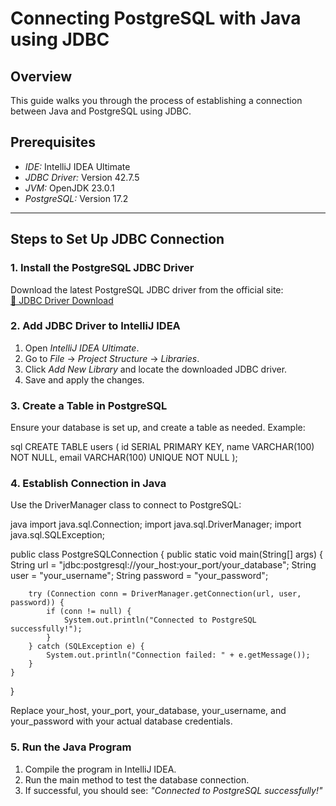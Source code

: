 # Connecting PostgreSQL with Java using JDBC

## Overview
This guide walks you through the process of establishing a connection between Java and PostgreSQL using JDBC.

## Prerequisites
- *IDE:* IntelliJ IDEA Ultimate  
- *JDBC Driver:* Version 42.7.5  
- *JVM:* OpenJDK 23.0.1  
- *PostgreSQL:* Version 17.2  

---

## Steps to Set Up JDBC Connection

### 1. Install the PostgreSQL JDBC Driver
Download the latest PostgreSQL JDBC driver from the official site:  
[🔗 JDBC Driver Download](https://jdbc.postgresql.org/download/)

### 2. Add JDBC Driver to IntelliJ IDEA
1. Open *IntelliJ IDEA Ultimate*.
2. Go to *File* → *Project Structure* → *Libraries*.
3. Click *Add New Library* and locate the downloaded JDBC driver.
4. Save and apply the changes.

### 3. Create a Table in PostgreSQL
Ensure your database is set up, and create a table as needed. Example:

sql
CREATE TABLE users (
    id SERIAL PRIMARY KEY,
    name VARCHAR(100) NOT NULL,
    email VARCHAR(100) UNIQUE NOT NULL
);


### 4. Establish Connection in Java
Use the DriverManager class to connect to PostgreSQL:

java
import java.sql.Connection;
import java.sql.DriverManager;
import java.sql.SQLException;

public class PostgreSQLConnection {
    public static void main(String[] args) {
        String url = "jdbc:postgresql://your_host:your_port/your_database";
        String user = "your_username";
        String password = "your_password";

        try (Connection conn = DriverManager.getConnection(url, user, password)) {
            if (conn != null) {
                System.out.println("Connected to PostgreSQL successfully!");
            }
        } catch (SQLException e) {
            System.out.println("Connection failed: " + e.getMessage());
        }
    }
}


Replace your_host, your_port, your_database, your_username, and your_password with your actual database credentials.

### 5. Run the Java Program
1. Compile the program in IntelliJ IDEA.
2. Run the main method to test the database connection.
3. If successful, you should see: *"Connected to PostgreSQL successfully!"*
